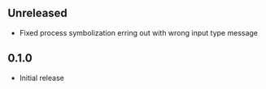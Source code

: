 Unreleased
----------
- Fixed process symbolization erring out with wrong input type message


0.1.0
-----
- Initial release
